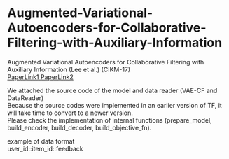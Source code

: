 # Augmented-Variational-Autoencoders-for-Collaborative-Filtering-with-Auxiliary-Information
Augmented Variational Autoencoders for Collaborative Filtering
with Auxiliary Information (Lee et al.) (CIKM-17) </br>
<a href=https://dl.acm.org/doi/10.1145/3132847.3132972> PaperLink1 </a>
<a href=https://aailab.kaist.ac.kr/xe2/board_international_conferences/17819> PaperLink2 </a>

We attached the source code of the model and data reader (VAE-CF and DataReader) </br>
Because the source codes were implemented in an earlier version of TF, it will take time to convert to a newer version. </br>
Please check the implementation of internal functions (prepare_model, build_encoder, build_decoder, build_objective_fn). </br>

example of data format </br>
user_id::item_id::feedback 
